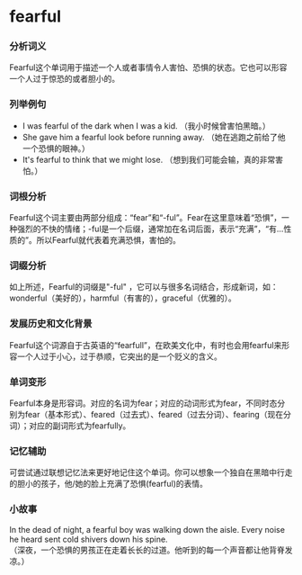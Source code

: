 # fearful

### 分析词义

  

Fearful这个单词用于描述一个人或者事情令人害怕、恐惧的状态。它也可以形容一个人过于惊恐的或者胆小的。

  

### 列举例句

  

*   I was fearful of the dark when I was a kid. （我小时候曾害怕黑暗。）
*   She gave him a fearful look before running away. （她在逃跑之前给了他一个恐惧的眼神。）
*   It's fearful to think that we might lose. （想到我们可能会输，真的非常害怕。）

  

### 词根分析

  

Fearful这个词主要由两部分组成：“fear”和“-ful”。Fear在这里意味着“恐惧”，一种强烈的不快的情绪；-ful是一个后缀，通常加在名词后面，表示“充满”，“有...性质的”。所以Fearful就代表着充满恐惧，害怕的。

  

### 词缀分析

  

如上所述，Fearful的词缀是"-ful" ，它可以与很多名词结合，形成新词，如：wonderful（美好的），harmful（有害的），graceful（优雅的）。

  

### 发展历史和文化背景

  

Fearful这个词源自于古英语的“fearfull”，在欧美文化中，有时也会用fearful来形容一个人过于小心，过于恭顺，它突出的是一个贬义的含义。

  

### 单词变形

  

Fearful本身是形容词。对应的名词为fear；对应的动词形式为fear，不同时态分别为fear（基本形式）、feared（过去式）、feared（过去分词）、fearing（现在分词）；对应的副词形式为fearfully。

  

### 记忆辅助

  

可尝试通过联想记忆法来更好地记住这个单词。你可以想象一个独自在黑暗中行走的胆小的孩子，他/她的脸上充满了恐惧(fearful)的表情。

  

### 小故事

  

In the dead of night, a fearful boy was walking down the aisle. Every noise he heard sent cold shivers down his spine.  
（深夜，一个恐惧的男孩正在走着长长的过道。他听到的每一个声音都让他背脊发凉。）
